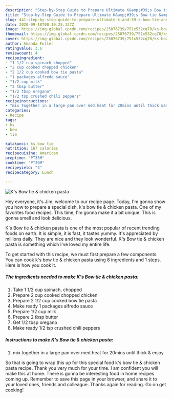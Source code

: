 ```yaml
---
description: "Step-by-Step Guide to Prepare Ultimate K&amp;#39;s Bow tie &amp;amp; chicken pasta"
title: "Step-by-Step Guide to Prepare Ultimate K&amp;#39;s Bow tie &amp;amp; chicken pasta"
slug: 441-step-by-step-guide-to-prepare-ultimate-k-and-39-s-bow-tie-and-amp-chicken-pasta
date: 2020-09-18T00:10:25.137Z
image: https://img-global.cpcdn.com/recipes/25076739/751x532cq70/ks-bow-tie-chicken-pasta-recipe-main-photo.jpg
thumbnail: https://img-global.cpcdn.com/recipes/25076739/751x532cq70/ks-bow-tie-chicken-pasta-recipe-main-photo.jpg
cover: https://img-global.cpcdn.com/recipes/25076739/751x532cq70/ks-bow-tie-chicken-pasta-recipe-main-photo.jpg
author: Amanda Fuller
ratingvalue: 3.6
reviewcount: 4
recipeingredient:
- "1 1/2 cup spinach chopped"
- "2 cup cooked chopped chicken"
- "2 1/2 cup cooked bow tie pasta"
- "1 packages alfredo sauce"
- "1/2 cup milk"
- "2 tbsp butter"
- "1/2 tbsp oregano"
- "1/2 tsp crushed chili peppers"
recipeinstructions:
- "mix together in a large pan over med.heat for 20mins until thick &amp; enjoy"
categories:
- Recipe
tags:
- ks
- bow
- tie

katakunci: ks bow tie 
nutrition: 167 calories
recipecuisine: American
preptime: "PT33M"
cooktime: "PT39M"
recipeyield: "4"
recipecategory: Lunch

---
```



![K&#39;s Bow tie &amp; chicken pasta](https://img-global.cpcdn.com/recipes/25076739/751x532cq70/ks-bow-tie-chicken-pasta-recipe-main-photo.jpg)

Hey everyone, it's Jim, welcome to our recipe page. Today, I'm gonna show you how to prepare a special dish, k&#39;s bow tie &amp; chicken pasta. One of my favorites food recipes. This time, I'm gonna make it a bit unique. This is gonna smell and look delicious.

K&#39;s Bow tie &amp; chicken pasta is one of the most popular of recent trending foods on earth. It is simple, it is fast, it tastes yummy. It's appreciated by millions daily. They are nice and they look wonderful. K&#39;s Bow tie &amp; chicken pasta is something which I've loved my entire life.




To get started with this recipe, we must first prepare a few components. You can cook k&#39;s bow tie &amp; chicken pasta using 8 ingredients and 1 steps. Here is how you cook it.

<!--inarticleads1-->

##### The ingredients needed to make K&#39;s Bow tie &amp; chicken pasta:

1. Take 1 1/2 cup spinach, chopped
1. Prepare 2 cup cooked chopped chicken
1. Prepare 2 1/2 cup cooked bow tie pasta
1. Make ready 1 packages alfredo sauce
1. Prepare 1/2 cup milk
1. Prepare 2 tbsp butter
1. Get 1/2 tbsp oregano
1. Make ready 1/2 tsp crushed chili peppers




<!--inarticleads2-->

##### Instructions to make K&#39;s Bow tie &amp; chicken pasta:

1. mix together in a large pan over med.heat for 20mins until thick &amp; enjoy




So that is going to wrap this up for this special food k&#39;s bow tie &amp; chicken pasta recipe. Thank you very much for your time. I am confident you will make this at home. There is gonna be interesting food in home recipes coming up. Remember to save this page in your browser, and share it to your loved ones, friends and colleague. Thanks again for reading. Go on get cooking!
